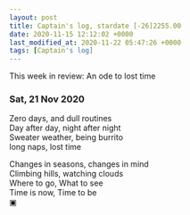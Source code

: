 ```yaml
---
layout: post
title: Captain's log, stardate [-26]2255.00
date: 2020-11-15 12:12:02 +0000
last_modified_at: 2020-11-22 05:47:26 +0000
tags: [Captain's log]
---
```


This week in review: An ode to lost time

<!-- more -->

### Sat, 21 Nov 2020
Zero days, and dull routines  
Day after day, night after night  
Sweater weather, being burrito  
long naps, lost time  

Changes in seasons, changes in mind  
Climbing hills, watching clouds  
Where to go, What to see  
Time is now, Time to be  
▣
